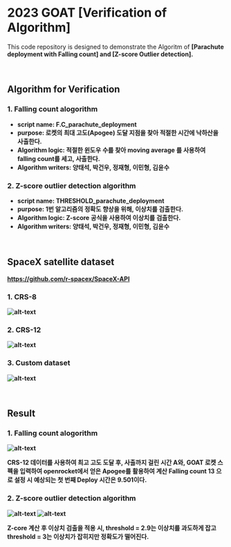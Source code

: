 # 2023 GOAT [Verification of Algorithm]
This code repository is designed to demonstrate the Algoritm of <b>[Parachute deployment with Falling count]<b> and <b>[Z-score Outlier detection]<b>.

<br>

## Algorithm for Verification
### 1. Falling count alogorithm
- script name: F.C_parachute_deployment<br>
- purpose: 로켓의 최대 고도(Apogee) 도달 지점을 찾아 적절한 시간에 낙하산을 사출한다. <br>
- Algorithm logic: 적절한 윈도우 수를 찾아 moving average 를 사용하여 falling count를 세고, 사출한다.<br>
- Algorithm writers: 양태석, 박건우, 정재형, 이민형, 김윤수<br>

### 2. Z-score outlier detection algorithm
- script name: THRESHOLD_parachute_deployment<br>
- purpose: 1번 알고리즘의 정확도 향상을 위해, 이상치를 검출한다.<br>
- Algorithm logic: Z-score 공식을 사용하여 이상치를 검출한다.<br>
- Algorithm writers: 양태석, 박건우, 정재형, 이민형, 김윤수<br>

<br>

## SpaceX satellite dataset
https://github.com/r-spacex/SpaceX-API

### 1. CRS-8
![alt-text](https://github.com/AvionicsOfGOAT/2023_VerificationAlogrithm_ParachuteDeployment/blob/main/image/CRS-8.png)
### 2. CRS-12
![alt-text](https://github.com/AvionicsOfGOAT/2023_VerificationAlogrithm_ParachuteDeployment/blob/main/image/CRS-12.png)
### 3. Custom dataset
![alt-text](https://github.com/AvionicsOfGOAT/2023_VerificationAlogrithm_ParachuteDeployment/blob/main/image/customdata.png)

<br>

## Result
### 1. Falling count alogorithm

![alt-text](https://github.com/AvionicsOfGOAT/2023_VerificationAlogrithm_ParachuteDeployment/blob/main/image/falling_count.png)

CRS-12 데이터를 사용하여 최고 고도 도달 후, 사출까지 걸린 시간 A와, GOAT 로켓 스펙을 입력하여 openrocket에서 얻은 Apogee를 활용하여 계산
Falling count 13 으로 설정 시 예상되는 첫 번째 Deploy 시간은 9.501이다.

### 2. Z-score outlier detection algorithm

![alt-text](https://github.com/AvionicsOfGOAT/2023_VerificationAlogrithm_ParachuteDeployment/blob/main/image/z-score_threshold2.9_crs12.png)
![alt-text](https://github.com/AvionicsOfGOAT/2023_VerificationAlogrithm_ParachuteDeployment/blob/main/image/result2.9_crs12.png)

Z-core 계산 후 이상치 검출을 적용 시, threshold = 2.9는 이상치를 과도하게 잡고 threshold = 3는 이상치가 잡히지만 정확도가 떨어진다.
